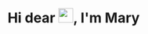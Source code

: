 

<h1 align="center">Hi dear <img src="https://raw.githubusercontent.com/kaueMarques/kaueMarques/master/hi.gif" width="30px">, I'm Mary</h1>

<!--
**mmcrisx/mmcrisx** is a ✨ _special_ ✨ repository because its `README.md` (this file) appears on your GitHub profile.

Here are some ideas to get you started:

- 🔭 I’m currently working on ...
- 🌱 I’m currently learning ...
- 👯 I’m looking to collaborate on ...
- 🤔 I’m looking for help with ...
- 💬 Ask me about ...
- 📫 How to reach me: ...
- 😄 Pronouns: ...
- ⚡ Fun fact: ...
-->
